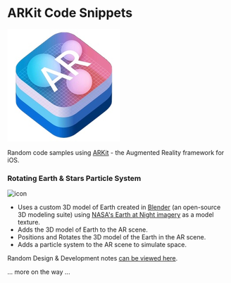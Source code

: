 # ARKit Code Snippets

![logo](ARKit.jpg)

Random code samples using [ARKit](https://developer.apple.com/arkit/) - the Augmented Reality framework for iOS.

### Rotating Earth & Stars Particle System

![icon](Snippets/RotatingEarth/screenshots/RotatingEarthExample.gif)

* Uses a custom 3D model of Earth created in [Blender](https://www.blender.org) (an open-source 3D modeling suite) using [NASA's Earth at Night imagery](https://www.nasa.gov/topics/earth/earthday/gall_earth_night.html) as a model texture.
* Adds the 3D model of Earth to the AR scene.
* Positions and Rotates the 3D model of the Earth in the AR scene.
* Adds a particle system to the AR scene to simulate space.

Random Design & Development notes [can be viewed here](Snippets/RotatingEarth/README.md).

... more on the way ...

<!-- 

### Touching Virtual Objects in an AR Scene
* Uses touch gesture to interact wiht 3D object.
* When touch intesects 3D object, a particle system is added to the scene.

### Touch Fire

* Gets location of touch gesture.
* Translate the screen space to 'world space'.
* Spawns a fire particle system at the touched location.

### Menu UI of Virtual Objects

* Creates a menu UI on top of the AR scene.
* When user chooses a menu item of a 3D object, it is added to the AR scene origin.

--> 
